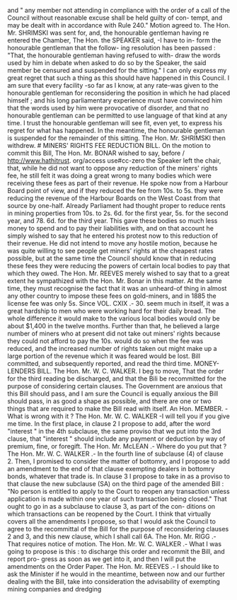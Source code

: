 and " any member not attending in compliance with the order of a call of the Council without reasonable excuse shall be held guilty of con- tempt, and may be dealt with in accordance with Rule 240." Motion agreed to. The Hon. Mr. SHRIMSKI was sent for, and, the honourable gentleman having re entered the Chamber, The Hon. the SPEAKER said, -I have to in- form the honourable gentleman that the follow- ing resolution has been passed : "That, the honourable gentleman having refused to with- draw the words used by him in debate when asked to do so by the Speaker, the said member be censured and suspended for the sitting." I can only express my great regret that such a thing as this should have happened in this Council. I am sure that every facility -so far as I know, at any rate-was given to the honourable gentleman for reconsidering the position in which he had placed himself ; and his long parliamentary experience must have convinced him that the words used by him were provocative of disorder, and that no honourable gentleman can be permitted to use language of that kind at any time. I trust the honourable gentleman will see fit, even yet, to express his regret for what has happened. In the meantime, the honourable gentleman is suspended for the remainder of this sitting. The Hon. Mr. SHRIMSKI then withdrew. # MINERS' RIGHTS FEE REDUCTION BILL. On the motion to commit this Bill, The Hon. Mr. BONAR wished to say, before / http://www.hathitrust. org/access use#cc-zero the Speaker left the chair, that, while he did not want to oppose any reduction of the miners' rights fee, he still felt it was doing a great wrong to many bodies which were receiving these fees as part of their revenue. He spoke now from a Harbour Board point of view, and if they reduced the fee from 10s. to 5s. they were reducing the revenue of the Harbour Boards on the West Coast from that source by one-half. Already Parliament had thought proper to reduce rents in mining properties from 10s. to 2s. 6d. for the first year, 5s. for the second year, and 78. 6d. for the third year. This gave these bodies so much less money to spend and to pay their liabilities with, and on that account he simply wished to say that he entered his protest now to this reduction of their revenue. He did not intend to move any hostile motion, because he was quite willing to see people get miners' rights at the cheapest rates possible, but at the same time the Council should know that in reducing these fees they were reducing the powers of certain local bodies to pay that which they owed. The Hon. Mr. REEVES merely wished to say that to a great extent he sympathized with the Hon. Mr. Bonar in this matter. At the same time, they must recognise the fact that it was an unheard-of thing in almost any other country to impose these fees on gold-miners, and in 1885 the license fee was only 5s. Since VOL. CXIX .- 30. seem much in itself, it was a great hardship to men who were working hard for their daily bread. The whole difference it would make to the various local bodies would only be about $1,400 in the twelve months. Further than that, he believed a large number of miners who at present did not take out miners' rights because they could not afford to pay the 10s. would do so when the fee was reduced, and the increased number of rights taken out might make up a large portion of the revenue which it was feared would be lost. Bill committed, and subsequently reported, and read the third time. MONEY-LENDERS BILL. The Hon. Mr. W. C. WALKER. I beg to move, That the order for the third reading be discharged, and that the Bili be recommitted for the purpose of considering certain clauses. The Government are anxious that this Bill should pass, and I am sure the Council is equally anxious the Bill should pass, in as good a shape as possible, and there are one or two things that are required to make the Bill read with itself. An Hon. MEMBER. - What is wrong with it ? The Hon. Mr. W. C. WALKER -I will tell you if you give me time. In the first place, in clause 2 I propose to add, after the word "interest " in the 4th subclause, the same proviso that we put into the 3rd clause, that "interest " should include any payment or deduction by way of premium, fine, or foregift. The Hon. Mr. McLEAN .- Where do you put that ? The Hon. Mr. W. C. WALKER .- In the fourth line of subclause (4) of clause 2. Then, I promised to consider the matter of bottomry, and I propose to add an amendment to the end of that clause exempting dealers in bottomry bonds, whatever that trade is. In clause 3 I propose to take in as a proviso to that clause the new subclause (SA) on the third page of the amended Bill : "No person is entitled to apply to the Court to reopen any transaction unless application is made within one year of such transaction being closed." That ought to go in as a subclause to clause 3, as part of the con- ditions on which transactions can be reopened by the Court. I think that virtually covers all the amendments I propose, so that I would ask the Council to agree to the recommittal of the Bill for the purpose of reconsidering clauses 2 and 3, and this new clause, which I shall call 6A. The Hon. Mr. RIGG .- That requires notice of motion. The Hon. Mr. W. C. WALKER .- What I was going to propose is this : to discharge this order and recommit the Bill, and report pro- gress as soon as we get into it, and then I will put the amendments on the Order Paper. The Hon. Mr. REEVES .- I should like to ask the Minister if he would in the meantime, between now and our further dealing with the Bill, take into consideration the advisability of exempting mining companies and dredging 